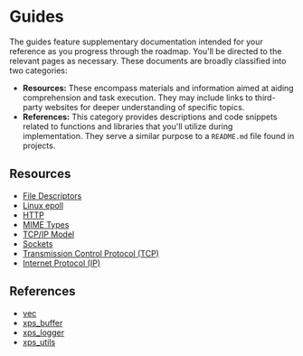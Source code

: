 # Guides

The guides feature supplementary documentation intended for your reference as you progress through the roadmap. You'll be directed to the relevant pages as necessary. These documents are broadly classified into two categories:

- **Resources:** These encompass materials and information aimed at aiding comprehension and task execution. They may include links to third-party websites for deeper understanding of specific topics.
- **References:** This category provides descriptions and code snippets related to functions and libraries that you'll utilize during implementation. They serve a similar purpose to a `README.md` file found in projects.

## Resources

<!-- - [Architecture](/guides/resources/architecture) -->

- [File Descriptors](/guides/resources/file-descriptors)
- [Linux epoll](/guides/resources/linux-epoll)
- [HTTP](/guides/resources/http)
- [MIME Types](/guides/resources/mime-types)
- [TCP/IP Model](/guides/resources/tcp-ip-model)
- [Sockets](/guides/resources/sockets)
- [Transmission Control Protocol (TCP)](/guides/resources/tcp)
- [Internet Protocol (IP)](/guides/resources/ip)

## References

- [vec](/guides/references/vec)
- [xps_buffer](/guides/references/xps_buffer)
- [xps_logger](/guides/references/xps_logger)
- [xps_utils](/guides/references/xps_utils)
